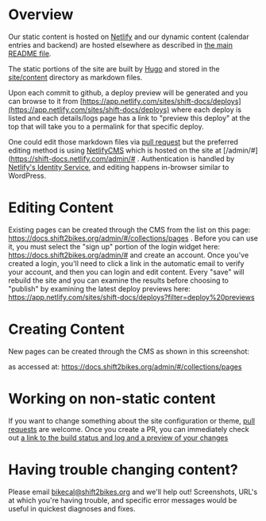 # Overview

Our static content is hosted on [Netlify](https://www.netlify.com) and our dynamic content (calendar entries and backend) are hosted elsewhere as described in [the main README file](README.md).

The static portions of the site are built by [Hugo](https://gohugo.io) and stored in the [site/content](https://github.com/Shift2Bikes/shift-docs/tree/master/site/content) directory as markdown files.

Upon each commit to github, a deploy preview will be generated and you can browse to it from [https://app.netlify.com/sites/shift-docs/deploys](https://app.netlify.com/sites/shift-docs/deploys) where each deploy is listed and each details/logs page has a link to "preview this deploy" at the top that will take you to a permalink for that specific deploy.

One could edit those markdown files via [pull request](https://help.github.com/articles/creating-a-pull-request/) but the preferred editing method is using [NetlifyCMS](https://www.netlifycms.org) which is hosted on the site at [/admin/#](https://shift-docs.netlify.com/admin/# .  Authentication is handled by [Netlify's Identity Service](https://www.netlify.com/docs/identity), and editing happens in-browser similar to WordPress.

# Editing Content

Existing pages can be created through the CMS from the list on this page: https://docs.shift2bikes.org/admin/#/collections/pages  .  Before you can use it, you must select the "sign up" portion of the login widget here: https://docs.shift2bikes.org/admin/# and create an account.  Once you've created a login, you'll need to click a link in the automatic email to verify your account, and then you can login and edit content.  Every "save" will rebuild the site and you can examine the results before choosing to "publish" by examining the latest deploy previews here:  https://app.netlify.com/sites/shift-docs/deploys?filter=deploy%20previews

# Creating Content

New pages can be created through the CMS as shown in this screenshot: 

as accessed at: https://docs.shift2bikes.org/admin/#/collections/pages


# Working on non-static content

If you want to change something about the site configuration or theme, [pull requests](https://help.github.com/articles/creating-a-pull-request/) are welcome.  Once you create a PR, you can immediately check out [a link to the build status and log and a preview of your changes](https://app.netlify.com/sites/shift-docs/deploys)

# Having trouble changing content?

Please email [bikecal@shift2bikes.org](mailto:bikecal@shift2bikes.org) and we'll help out!  Screenshots, URL's at which you're having trouble, and specific error messages would be useful in quickest diagnoses and fixes.


